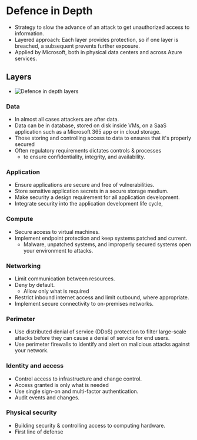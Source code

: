 # Defence in Depth

- Strategy to slow the advance of an attack to get unauthorized access to information.
- Layered approach: Each layer provides protection, so if one layer is breached, a subsequent prevents further exposure.
- Applied by Microsoft, both in physical data centers and across Azure services.

## Layers

- ![Defence in depth layers](./img/defence-in-depth.png)

### Data

- In almost all cases attackers are after data.
- Data can be in database, stored on disk inside VMs, on a SaaS application such as a Microsoft 365 app or in cloud storage.
- Those storing and controlling access to data to ensures that it's properly secured
- Often regulatory requirements dictates controls & processes
  - to ensure confidentiality, integrity, and availability.

### Application

- Ensure applications are secure and free of vulnerabilities.
- Store sensitive application secrets in a secure storage medium.
- Make security a design requirement for all application development.
- Integrate security into the application development life cycle,

### Compute

- Secure access to virtual machines.
- Implement endpoint protection and keep systems patched and current.
  - Malware, unpatched systems, and improperly secured systems open your environment to attacks.

### Networking

- Limit communication between resources.
- Deny by default.
  - Allow only what is required
- Restrict inbound internet access and limit outbound, where appropriate.
- Implement secure connectivity to on-premises networks.

### Perimeter

- Use distributed denial of service (DDoS) protection to filter large-scale attacks before they can cause a denial of service for end users.
- Use perimeter firewalls to identify and alert on malicious attacks against your network.

### Identity and access

- Control access to infrastructure and change control.
- Access granted is only what is needed
- Use single sign-on and multi-factor authentication.
- Audit events and changes.

### Physical security

- Building security & controlling access to computing hardware.
- First line of defense